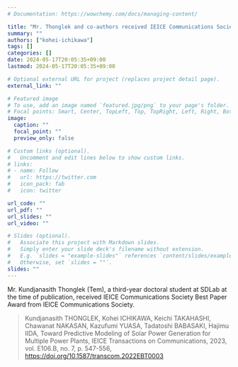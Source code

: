 ```yaml
---
# Documentation: https://wowchemy.com/docs/managing-content/

title: "Mr. Thonglek and co-authors received IEICE Communications Society Best Paper Award"
summary: ""
authors: ["kohei-ichikawa"]
tags: []
categories: []
date: 2024-05-17T20:05:35+09:00
lastmod: 2024-05-17T20:05:35+09:00

# Optional external URL for project (replaces project detail page).
external_link: ""

# Featured image
# To use, add an image named `featured.jpg/png` to your page's folder.
# Focal points: Smart, Center, TopLeft, Top, TopRight, Left, Right, BottomLeft, Bottom, BottomRight.
image:
  caption: ""
  focal_point: ""
  preview_only: false

# Custom links (optional).
#   Uncomment and edit lines below to show custom links.
# links:
# - name: Follow
#   url: https://twitter.com
#   icon_pack: fab
#   icon: twitter

url_code: ""
url_pdf: ""
url_slides: ""
url_video: ""

# Slides (optional).
#   Associate this project with Markdown slides.
#   Simply enter your slide deck's filename without extension.
#   E.g. `slides = "example-slides"` references `content/slides/example-slides.md`.
#   Otherwise, set `slides = ""`.
slides: ""
---
```


Mr. Kundjanasith Thonglek (Tem), a third-year doctoral student at SDLab at the time of publication, received IEICE Communications Society Best Paper Award from IEICE Communications Society.

> Kundjanasith THONGLEK, Kohei ICHIKAWA, Keichi TAKAHASHI, Chawanat NAKASAN, Kazufumi YUASA, Tadatoshi BABASAKI, Hajimu IIDA, Toward Predictive Modeling of Solar Power Generation for Multiple Power Plants, IEICE Transactions on Communications, 2023, vol. E106.B, no. 7, p. 547-556, https://doi.org/10.1587/transcom.2022EBT0003

